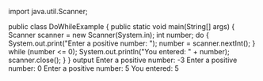 import java.util.Scanner;

public class DoWhileExample {
    public static void main(String[] args) {
        Scanner scanner = new Scanner(System.in);
        int number;
        do {
            System.out.print("Enter a positive number: ");
            number = scanner.nextInt();
        } while (number <= 0); 
        System.out.println("You entered: " + number);
        scanner.close();
    }
}
output
Enter a positive number: -3
Enter a positive number: 0
Enter a positive number: 5
You entered: 5
